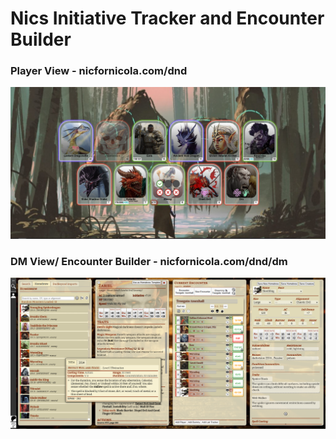 # Nics Initiative Tracker and Encounter Builder
### Player View - nicfornicola.com/dnd
![PlayerView](/src/projects/dnd/pics/demo/playerViewDemo.PNG)
### DM View/ Encounter Builder - nicfornicola.com/dnd/dm
![DmView](/src/projects/dnd/pics/demo/dmViewDemo.PNG)

